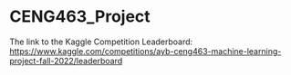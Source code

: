 # CENG463_Project

The link to the Kaggle Competition Leaderboard:
https://www.kaggle.com/competitions/ayb-ceng463-machine-learning-project-fall-2022/leaderboard


